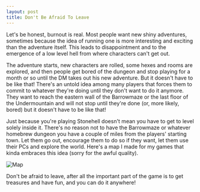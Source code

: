 ```yaml
---
layout: post
title: Don't Be Afraid To Leave
---
```

Let's be honest, burnout is real. Most people want new shiny adventures, sometimes because the idea of running one is more interesting and exciting than the adventure itself. This leads to disappointment and to the emergence of a low level hell from where characters can't get out. 

<!--more--> 

The adventure starts, new characters are rolled, some hexes and rooms are explored, and then people get bored of the dungeon and stop playing for a month or so until the DM takes out his new adventure. But it doesn't have to be like that! There's an untold idea among many players that forces them to commit to whatever they're doing until they don't want to do it anymore. They want to reach the eastern wall of the Barrowmaze or the last floor of the Undermountain and will not stop until they're done (or, more likely, bored) but it doesn't have to be like that! 

Just because you're playing Stonehell doesn't mean you have to get to level solely inside it. There's no reason not to have the Barrowmaze or whatever homebrew dungeon you have a couple of miles from the players' starting town. Let them go out, encourage them to do so if they want, let them use their PCs and explore the world. Here's a map I made for my games that kinda embraces this idea (sorry for the awful quality).

![Map](/images/homebrew.png)

Don't be afraid to leave, after all the important part of the game is to get treasures and have fun, and you can do it anywhere!